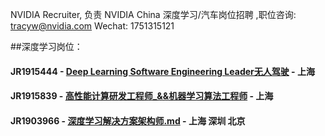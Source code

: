 NVIDIA Recruiter, 负责 NVIDIA China 深度学习/汽车岗位招聘 ,职位咨询: tracyw@nvidia.com   Wechat: 1751315121

##深度学习岗位：

#### JR1915444 - [Deep Learning Software Engineering Leader无人驾驶](/Deep_Learning_Software_Engineering_Leader.md) - 上海
#### JR1915839 - [高性能计算研发工程师_&&机器学习算法工程师](/高性能计算研发工程师及机器学习算法工程师.md) - 上海
#### JR1903966 - [深度学习解决方案架构师.md](/Deep_Learning_Solution_Architect.md) - 上海 深圳 北京

